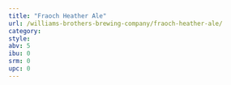 ```yaml
---
title: "Fraoch Heather Ale"
url: /williams-brothers-brewing-company/fraoch-heather-ale/
category: 
style: 
abv: 5
ibu: 0
srm: 0
upc: 0
---
```


